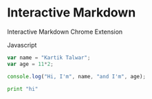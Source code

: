 # Interactive Markdown

Interactive Markdown Chrome Extension


Javascript

```js
var name = "Kartik Talwar";
var age = 11*2;

console.log("Hi, I'm", name, "and I'm", age);
```

```python
print "hi"
```

